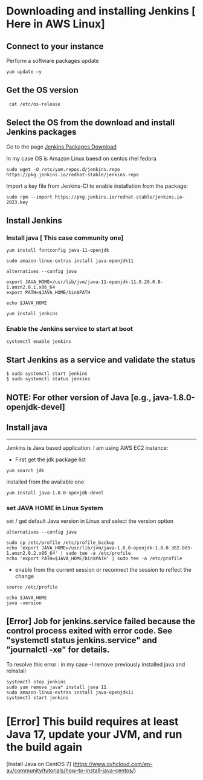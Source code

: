 # Downloading and installing Jenkins [ Here in AWS Linux]
## Connect to your instance
Perform a software packages update
```
yum update –y
```
## Get the OS version
```
 cat /etc/os-release
```
## Select the OS from the download and install Jenkins packages
Go to the page 
[Jenkins Packages Download](https://www.jenkins.io/download/)

In my case OS is Amazon Linux baesd on centos rhel fedora
```
sudo wget -O /etc/yum.repos.d/jenkins.repo https://pkg.jenkins.io/redhat-stable/jenkins.repo
```
Import a key file from Jenkins-CI to enable installation from the package:

```
sudo rpm --import https://pkg.jenkins.io/redhat-stable/jenkins.io-2023.key
```
## Install Jenkins
### Install java [ This case community one]
```
yum install fontconfig java-11-openjdk
```
```
sudo amazon-linux-extras install java-openjdk11
```
```
alternatives --config java
```
```
export JAVA_HOME=/usr/lib/jvm/java-11-openjdk-11.0.20.0.8-1.amzn2.0.1.x86_64
export PATH=$JAVA_HOME/bin$PATH
```
```
echo $JAVA_HOME
```
```
yum install jenkins
```

### Enable the Jenkins service to start at boot

```
systemctl enable jenkins
```
## Start Jenkins as a service and validate the status

```
$ sudo systemctl start jenkins
$ sudo systemctl status jenkins
```

NOTE: For other version of Java [e.g., java-1.8.0-openjdk-devel]
---------------------
## Install java
---------------------
Jenkins is Java based application. I am using AWS EC2 instance:
- First get the jdk package list
```
yum search jdk
```
installed from the available one
```
yum install java-1.8.0-openjdk-devel
```
### set JAVA HOME in Linux System
set / get  default Java version in Linux and select the version option
```
alternatives --config java
```

```
sudo cp /etc/profile /etc/profile_backup
echo 'export JAVA_HOME=/usr/lib/jvm/java-1.8.0-openjdk-1.8.0.382.b05-1.amzn2.0.2.x86_64' | sudo tee -a /etc/profile
echo 'export PATH=$JAVA_HOME/bin$PATH' | sudo tee -a /etc/profile
```

- enable from the current session or reconnect the session to reflect the change
```
source /etc/profile
```
```
echo $JAVA_HOME
java -version
```

## [Error] Job for jenkins.service failed because the control process exited with error code. See "systemctl status jenkins.service" and "journalctl -xe" for details.
To resolve this error : in my case -I remove previously installed java and reinstall
```
systemctl stop jenkins
sudo yum remove java* install java 11
sudo amazon-linux-extras install java-openjdk11
systemctl start jenkins
```
# [Error] This build requires at least Java 17, update your JVM, and run the build again
[Install Java on CentOS 7] (https://www.ovhcloud.com/en-au/community/tutorials/how-to-install-java-centos/) 
